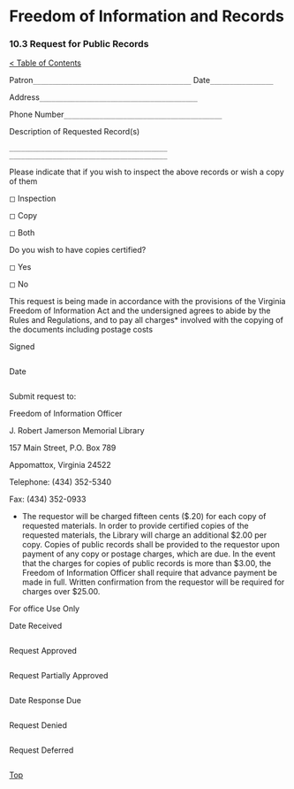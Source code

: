 [0]: ../README.md
[10.3]: public-records-request.md

# Freedom of Information and Records
### 10.3 Request for Public Records
[< Table of Contents][0]

Patron``________________________________________`` Date``________________``

Address``________________________________________``

Phone Number``________________________________________``

Description of Requested Record(s)
```________________________________________
________________________________________
________________________________________

```
Please indicate that if you wish to inspect the above records or wish a copy of them

◻ Inspection

◻ Copy

◻ Both

Do you wish to have copies certified?

◻ Yes

◻ No

This request is being made in accordance with the provisions of the Virginia Freedom of Information Act and the undersigned agrees to abide by the Rules and Regulations, and to pay all charges* involved with the copying of the documents including postage costs

Signed
```
```
Date
```
```
Submit request to:

Freedom of Information Officer

J. Robert Jamerson Memorial Library

157 Main Street, P.O. Box 789

Appomattox, Virginia 24522

Telephone: (434) 352-5340

Fax: (434) 352-0933

* The requestor will be charged fifteen cents ($.20) for each copy of requested materials. In order to provide certified copies of the requested materials, the Library will charge an additional $2.00 per copy. Copies of public records shall be provided to the requestor upon payment of any copy or postage charges, which are due. In the event that the charges for copies of public records is more than $3.00, the Freedom of Information Officer shall require that advance payment be made in full. Written confirmation from the requestor will be required for charges over $25.00.

For office Use Only

Date Received
```
```
Request Approved
```
```
Request Partially Approved
```
```
Date Response Due
```
```
Request Denied
```
```
Request Deferred
```
```

[Top][10.3]
